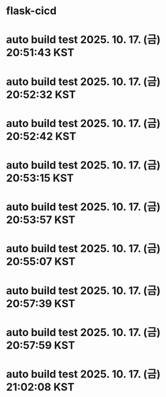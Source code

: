 # flask-cicd
# auto build test 2025. 10. 17. (금) 20:51:43 KST
# auto build test 2025. 10. 17. (금) 20:52:32 KST
# auto build test 2025. 10. 17. (금) 20:52:42 KST
# auto build test 2025. 10. 17. (금) 20:53:15 KST
# auto build test 2025. 10. 17. (금) 20:53:57 KST
# auto build test 2025. 10. 17. (금) 20:55:07 KST
# auto build test 2025. 10. 17. (금) 20:57:39 KST
# auto build test 2025. 10. 17. (금) 20:57:59 KST
# auto build test 2025. 10. 17. (금) 21:02:08 KST
